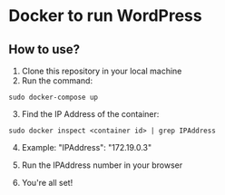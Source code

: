 # Docker to run WordPress

## How to use?

1. Clone this repository in your local machine
2. Run the command:

```
sudo docker-compose up
```

3. Find the IP Address of the container:

```
sudo docker inspect <container id> | grep IPAddress
```

4. Example: "IPAddress": "172.19.0.3"

5. Run the IPAddress number in your browser

6. You're all set!

